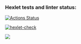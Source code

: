 ### Hexlet tests and linter status:
[![Actions Status](https://github.com/DianaShilova/frontend-project-11/workflows/hexlet-check/badge.svg)](https://github.com/DianaShilova/frontend-project-11/actions)

[![hexlet-check](https://github.com/DianaShilova/frontend-project-11/actions/workflows/hexlet-check.yml/badge.svg)](https://github.com/DianaShilova/frontend-project-11/actions/workflows/hexlet-check.yml)

<a href="https://codeclimate.com/github/DianaShilova/frontend-project-11/maintainability"><img src="https://api.codeclimate.com/v1/badges/c9be7c14d62fc4a539b4/maintainability" /></a>
